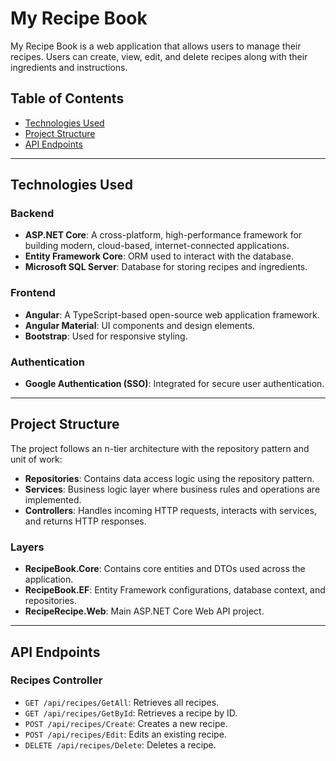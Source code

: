 # My Recipe Book

My Recipe Book is a web application that allows users to manage their recipes. Users can create, view, edit, and delete recipes along with their ingredients and instructions.

## Table of Contents

- [Technologies Used](#technologies-used)
- [Project Structure](#project-structure)
- [API Endpoints](#api-endpoints)

---

## Technologies Used

### Backend
- **ASP.NET Core**: A cross-platform, high-performance framework for building modern, cloud-based, internet-connected applications.
- **Entity Framework Core**: ORM used to interact with the database.
- **Microsoft SQL Server**: Database for storing recipes and ingredients.

### Frontend
- **Angular**: A TypeScript-based open-source web application framework.
- **Angular Material**: UI components and design elements.
- **Bootstrap**: Used for responsive styling.

### Authentication
- **Google Authentication (SSO)**: Integrated for secure user authentication.

---

## Project Structure
The project follows an n-tier architecture with the repository pattern and unit of work:

- **Repositories**: Contains data access logic using the repository pattern.
- **Services**: Business logic layer where business rules and operations are implemented.
- **Controllers**: Handles incoming HTTP requests, interacts with services, and returns HTTP responses.

### Layers
- **RecipeBook.Core**: Contains core entities and DTOs used across the application.
- **RecipeBook.EF**: Entity Framework configurations, database context, and repositories.
- **RecipeRecipe.Web**: Main ASP.NET Core Web API project.

---

## API Endpoints

### Recipes Controller
- `GET /api/recipes/GetAll`: Retrieves all recipes.
- `GET /api/recipes/GetById`: Retrieves a recipe by ID.
- `POST /api/recipes/Create`: Creates a new recipe.
- `POST /api/recipes/Edit`: Edits an existing recipe.
- `DELETE /api/recipes/Delete`: Deletes a recipe.
